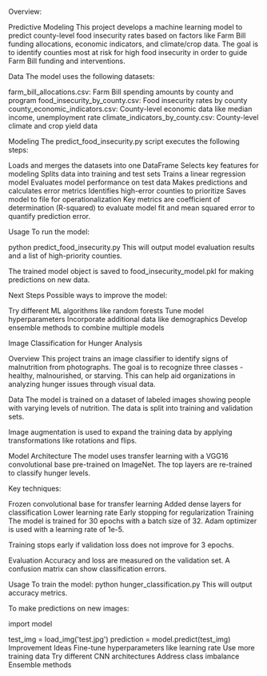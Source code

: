 Overview: 

Predictive Modeling
This project develops a machine learning model to predict county-level food insecurity rates based on factors like Farm Bill funding allocations, economic indicators, and climate/crop data. The goal is to identify counties most at risk for high food insecurity in order to guide Farm Bill funding and interventions.

Data 
The model uses the following datasets:

farm_bill_allocations.csv: Farm Bill spending amounts by county and program
food_insecurity_by_county.csv: Food insecurity rates by county
county_economic_indicators.csv: County-level economic data like median income, unemployment rate
climate_indicators_by_county.csv: County-level climate and crop yield data

Modeling
The predict_food_insecurity.py script executes the following steps:

Loads and merges the datasets into one DataFrame
Selects key features for modeling
Splits data into training and test sets
Trains a linear regression model
Evaluates model performance on test data
Makes predictions and calculates error metrics
Identifies high-error counties to prioritize
Saves model to file for operationalization
Key metrics are coefficient of determination (R-squared) to evaluate model fit and mean squared error to quantify prediction error.

Usage
To run the model:

python predict_food_insecurity.py
This will output model evaluation results and a list of high-priority counties.

The trained model object is saved to food_insecurity_model.pkl for making predictions on new data.

Next Steps
Possible ways to improve the model:

Try different ML algorithms like random forests
Tune model hyperparameters
Incorporate additional data like demographics
Develop ensemble methods to combine multiple models

Image Classification for Hunger Analysis

Overview
This project trains an image classifier to identify signs of malnutrition from photographs. The goal is to recognize three classes - healthy, malnourished, or starving. This can help aid organizations in analyzing hunger issues through visual data.

Data
The model is trained on a dataset of labeled images showing people with varying levels of nutrition. The data is split into training and validation sets.

Image augmentation is used to expand the training data by applying transformations like rotations and flips.

Model Architecture
The model uses transfer learning with a VGG16 convolutional base pre-trained on ImageNet. The top layers are re-trained to classify hunger levels.

Key techniques:

Frozen convolutional base for transfer learning
Added dense layers for classification
Lower learning rate
Early stopping for regularization
Training
The model is trained for 30 epochs with a batch size of 32. Adam optimizer is used with a learning rate of 1e-5.

Training stops early if validation loss does not improve for 3 epochs.

Evaluation
Accuracy and loss are measured on the validation set. A confusion matrix can show classification errors.

Usage
To train the model:
python hunger_classification.py
This will output accuracy metrics.

To make predictions on new images:

import model

test_img = load_img('test.jpg') 
prediction = model.predict(test_img)
Improvement Ideas
Fine-tune hyperparameters like learning rate
Use more training data
Try different CNN architectures
Address class imbalance
Ensemble methods
